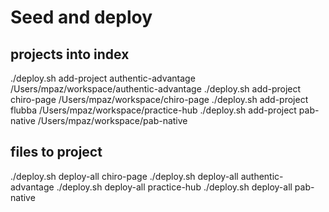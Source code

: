 # Seed and deploy

## projects into index

./deploy.sh add-project authentic-advantage /Users/mpaz/workspace/authentic-advantage
./deploy.sh add-project chiro-page /Users/mpaz/workspace/chiro-page
./deploy.sh add-project flubba /Users/mpaz/workspace/practice-hub
./deploy.sh add-project pab-native /Users/mpaz/workspace/pab-native

## files to project

./deploy.sh deploy-all chiro-page
./deploy.sh deploy-all authentic-advantage
./deploy.sh deploy-all practice-hub
./deploy.sh deploy-all pab-native